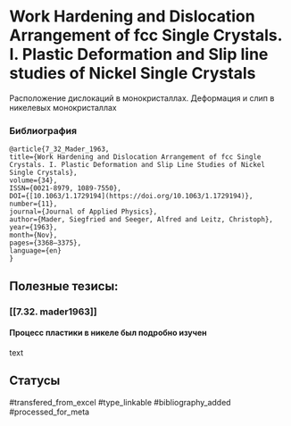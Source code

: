 # Work Hardening and Dislocation Arrangement of fcc Single Crystals. I. Plastic Deformation and Slip line studies of Nickel Single Crystals

Расположение дислокаций в монокристаллах. Деформация и слип в никелевых монокристаллах

### Библиография
```
@article{7_32_Mader_1963,
title={Work Hardening and Dislocation Arrangement of fcc Single Crystals. I. Plastic Deformation and Slip Line Studies of Nickel Single Crystals},
volume={34},
ISSN={0021-8979, 1089-7550},
DOI={[10.1063/1.1729194](https://doi.org/10.1063/1.1729194)},
number={11},
journal={Journal of Applied Physics},
author={Mader, Siegfried and Seeger, Alfred and Leitz, Christoph},
year={1963},
month={Nov},
pages={3368–3375},
language={en}
}
```

## Полезные тезисы:
### [[7.32. mader1963]]
#### Процесс пластики в никеле был подробно изучен
text

## Статусы
#transfered_from_excel 
#type_linkable 
#bibliography_added
#processed_for_meta

